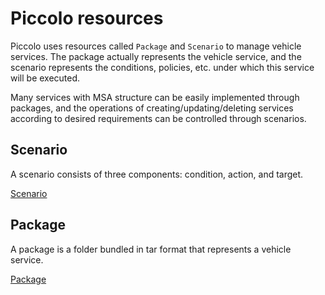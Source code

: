# Piccolo resources

Piccolo uses resources called `Package` and `Scenario` to manage vehicle services. The package actually represents the vehicle service, and the scenario represents the conditions, policies, etc. under which this service will be executed.

Many services with MSA structure can be easily implemented through packages, and the operations of creating/updating/deleting services according to desired requirements can be controlled through scenarios.

## Scenario

A scenario consists of three components: condition, action, and target.

[Scenario](./scenario.md)

## Package

A package is a folder bundled in tar format that represents a vehicle service.

[Package](./package.md)
